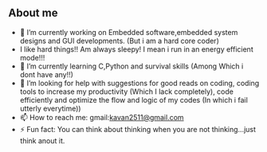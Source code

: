 ## About me 

- 🔭 I’m currently working on Embedded software,embedded system designs and GUI developments. (But i am a hard core coder)
- I like hard things!! Am always sleepy! I mean i run in an energy efficient mode!!!
- 🌱 I’m currently learning C,Python and survival skills (Among Which i dont have any!!)
- 🤔 I’m looking for help with suggestions for good reads on coding, coding tools to increase my productivity (Which I lack completely), code efficiently  and optimize the flow and logic of my codes (In which i fail utterly everytime))
- 📫 How to reach me: gmail:kavan2511@gmail.com
- ⚡ Fun fact: You can think about thinking when you are not thinking...just think anout it. 
